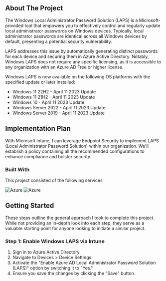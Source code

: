 
<!-- ABOUT THE PROJECT -->
## About The Project

The Windows Local Administrator Password Solution (LAPS) is a Microsoft-provided tool that empowers you to effectively control and regularly update local administrator passwords on Windows devices. Typically, local administrator passwords are identical across all Windows devices by default, presenting a potential security vulnerability.

LAPS addresses this issue by automatically generating distinct passwords for each device and securing them in Azure Active Directory. Notably, Windows LAPS does not require any specific licensing, as it is accessible to any organization with an Azure AD Free or higher license.

Windows LAPS is now available on the following OS platforms with the specified update or later installed:

* Windows 11 22H2 - April 11 2023 Update
* Windows 11 21H2 - April 11 2023 Update
* Windows 10 - April 11 2023 Update
* Windows Server 2022 - April 11 2023 Update
* Windows Server 2019 - April 11 2023 Update

## Implementation Plan

With Microsoft Intune, I can leverage Endpoint Security to implement LAPS (Local Administrator Password Solution) within our organization. We'll establish a policy containing all the recommended configurations to enhance compliance and bolster security.

### Built With

This project consisted of the following services

![Azure](https://img.shields.io/badge/Azure-Intune-blue)
![Azure](https://img.shields.io/badge/VMWare-Virtual_Machines-blue)

<!-- GETTING STARTED -->
## Getting Started

These steps outline the general approach I took to complete this project. While not providing an in-depth look into each step, they serve as a valuable starting point for anyone looking to initiate a similar project.

### Step 1: Enable Windows LAPS via Intune

1.	Sign in to Azure Active Directory.
2.	Navigate to Devices > Device Settings.
3.	Activate the "Enable Azure AD Local Administrator Password Solution (LAPS)" option by switching it to "Yes."
4.	Ensure you save the changes by clicking the "Save" button.
